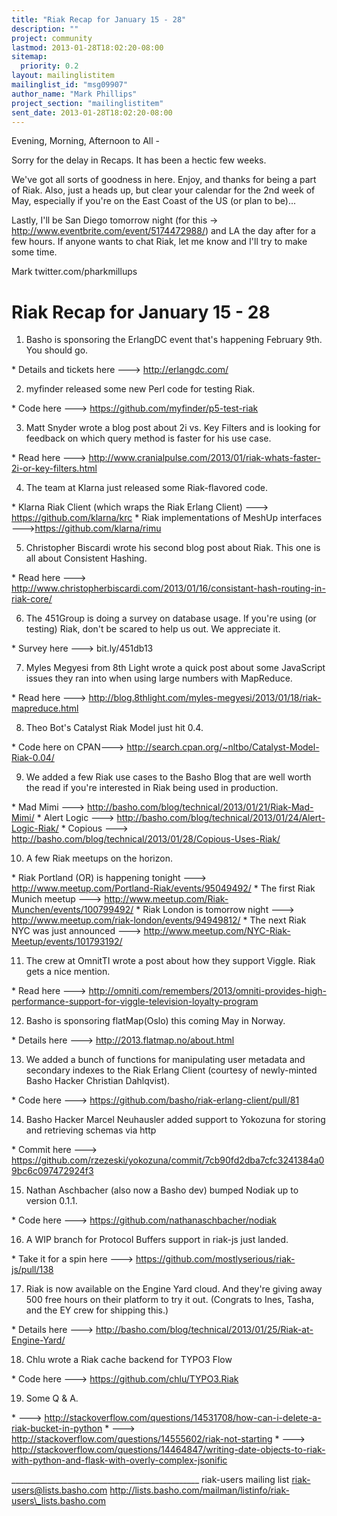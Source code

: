 ```yaml
---
title: "Riak Recap for January 15 - 28"
description: ""
project: community
lastmod: 2013-01-28T18:02:20-08:00
sitemap:
  priority: 0.2
layout: mailinglistitem
mailinglist_id: "msg09907"
author_name: "Mark Phillips"
project_section: "mailinglistitem"
sent_date: 2013-01-28T18:02:20-08:00
---
```



Evening, Morning, Afternoon to All -

Sorry for the delay in Recaps. It has been a hectic few weeks.

We've got all sorts of goodness in here. Enjoy, and thanks for being a
part of Riak. Also, just a heads up, but clear your calendar for the
2nd week of May, especially if you're on the East Coast of the US (or
plan to be)...

Lastly, I'll be San Diego tomorrow night (for this ->
http://www.eventbrite.com/event/5174472988/) and LA the day after for
a few hours. If anyone wants to chat Riak, let me know and I'll try to
make some time.

Mark
twitter.com/pharkmillups

Riak Recap for January 15 - 28
=======================

1) Basho is sponsoring the ErlangDC event that's happening February
9th. You should go.

\* Details and tickets here ---> http://erlangdc.com/

2) myfinder released some new Perl code for testing Riak.

\* Code here ---> https://github.com/myfinder/p5-test-riak

3) Matt Snyder wrote a blog post about 2i vs. Key Filters and is
looking for feedback on which query method is faster for his use case.

\* Read here --->
http://www.cranialpulse.com/2013/01/riak-whats-faster-2i-or-key-filters.html

4) The team at Klarna just released some Riak-flavored code.

\* Klarna Riak Client (which wraps the Riak Erlang Client) --->
https://github.com/klarna/krc
\* Riak implementations of MeshUp interfaces --->https://github.com/klarna/rimu

5) Christopher Biscardi wrote his second blog post about Riak. This
one is all about Consistent Hashing.

\* Read here --->
http://www.christopherbiscardi.com/2013/01/16/consistant-hash-routing-in-riak-core/

6) The 451Group is doing a survey on database usage. If you're using
(or testing) Riak, don't be scared to help us out. We appreciate it.

\* Survey here ---> bit.ly/451db13

7) Myles Megyesi from 8th Light wrote a quick post about some
JavaScript issues they ran into when using large numbers with
MapReduce.

\* Read here --->
http://blog.8thlight.com/myles-megyesi/2013/01/18/riak-mapreduce.html

8) Theo Bot's Catalyst Riak Model just hit 0.4.

\* Code here on CPAN---> http://search.cpan.org/~nltbo/Catalyst-Model-Riak-0.04/

9) We added a few Riak use cases to the Basho Blog that are well worth
the read if you're interested in Riak being used in production.

\* Mad Mimi ---> http://basho.com/blog/technical/2013/01/21/Riak-Mad-Mimi/
\* Alert Logic ---> http://basho.com/blog/technical/2013/01/24/Alert-Logic-Riak/
\* Copious ---> http://basho.com/blog/technical/2013/01/28/Copious-Uses-Riak/

10) A few Riak meetups on the horizon.

\* Riak Portland (OR) is happening tonight --->
http://www.meetup.com/Portland-Riak/events/95049492/
\* The first Riak Munich meetup --->
http://www.meetup.com/Riak-Munchen/events/100799492/
\* Riak London is tomorrow night --->
http://www.meetup.com/riak-london/events/94949812/
\* The next Riak NYC was just announced --->
http://www.meetup.com/NYC-Riak-Meetup/events/101793192/

11) The crew at OmnitTI wrote a post about how they support Viggle.
Riak gets a nice mention.

\* Read here --->
http://omniti.com/remembers/2013/omniti-provides-high-performance-support-for-viggle-television-loyalty-program

12) Basho is sponsoring flatMap(Oslo) this coming May in Norway.

\* Details here ---> http://2013.flatmap.no/about.html

13) We added a bunch of functions for manipulating user metadata and
secondary indexes to the Riak Erlang Client (courtesy of newly-minted
Basho Hacker Christian Dahlqvist).

\* Code here ---> https://github.com/basho/riak-erlang-client/pull/81

14) Basho Hacker Marcel Neuhausler added support to Yokozuna for
storing and retrieving schemas via http

\* Commit here --->
https://github.com/rzezeski/yokozuna/commit/7cb90fd2dba7cfc3241384a09bc6c097472924f3

15) Nathan Aschbacher (also now a Basho dev) bumped Nodiak up to version 0.1.1.

\* Code here ---> https://github.com/nathanaschbacher/nodiak

16) A WIP branch for Protocol Buffers support in riak-js just landed.

\* Take it for a spin here ---> https://github.com/mostlyserious/riak-js/pull/138

17) Riak is now available on the Engine Yard cloud. And they're giving
away 500 free hours on their platform to try it out. (Congrats to
Ines, Tasha, and the EY crew for shipping this.)

\* Details here --->
http://basho.com/blog/technical/2013/01/25/Riak-at-Engine-Yard/

18) Chlu wrote a Riak cache backend for TYPO3 Flow

\* Code here ---> https://github.com/chlu/TYPO3.Riak

19) Some Q & A.

\* ---> 
http://stackoverflow.com/questions/14531708/how-can-i-delete-a-riak-bucket-in-python
\* ---> http://stackoverflow.com/questions/14555602/riak-not-starting
\* ---> 
http://stackoverflow.com/questions/14464847/writing-date-objects-to-riak-with-python-and-flask-with-overly-complex-jsonific

\_\_\_\_\_\_\_\_\_\_\_\_\_\_\_\_\_\_\_\_\_\_\_\_\_\_\_\_\_\_\_\_\_\_\_\_\_\_\_\_\_\_\_\_\_\_\_
riak-users mailing list
riak-users@lists.basho.com
http://lists.basho.com/mailman/listinfo/riak-users\_lists.basho.com

